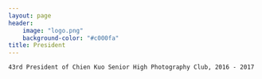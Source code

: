 ```yaml
---
layout: page
header:
    image: "logo.png"
    background-color: "#c000fa"
title: President   
---
```


`43rd President of Chien Kuo Senior High Photography Club, 2016 - 2017`